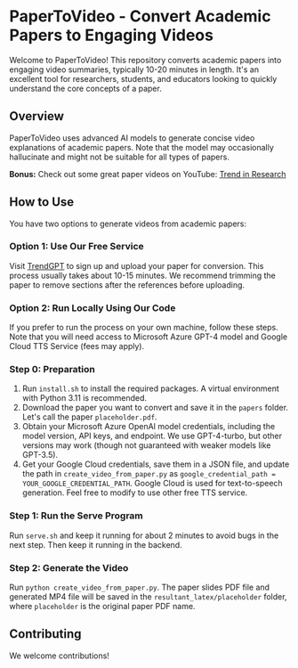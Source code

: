 # PaperToVideo - Convert Academic Papers to Engaging Videos

Welcome to PaperToVideo! This repository converts academic papers into engaging video summaries, typically 10-20 minutes in length. It's an excellent tool for researchers, students, and educators looking to quickly understand the core concepts of a paper.

## Overview

PaperToVideo uses advanced AI models to generate concise video explanations of academic papers. Note that the model may occasionally hallucinate and might not be suitable for all types of papers.

**Bonus:** Check out some great paper videos on YouTube: [Trend in Research](https://www.youtube.com/@trendinresearch)

## How to Use

You have two options to generate videos from academic papers:

### Option 1: Use Our Free Service

Visit [TrendGPT](https://www.trendgpt.site/) to sign up and upload your paper for conversion. This process usually takes about 10-15 minutes. We recommend trimming the paper to remove sections after the references before uploading.

### Option 2: Run Locally Using Our Code

If you prefer to run the process on your own machine, follow these steps. Note that you will need access to Microsoft Azure GPT-4 model and Google Cloud TTS Service (fees may apply).

### Step 0: Preparation

1. Run `install.sh` to install the required packages. A virtual environment with Python 3.11 is recommended.
2. Download the paper you want to convert and save it in the `papers` folder. Let's call the paper `placeholder.pdf`.
3. Obtain your Microsoft Azure OpenAI model credentials, including the model version, API keys, and endpoint. We use GPT-4-turbo, but other versions may work (though not guaranteed with weaker models like GPT-3.5).
4. Get your Google Cloud credentials, save them in a JSON file, and update the path in `create_video_from_paper.py` as `google_credential_path = YOUR_GOOGLE_CREDENTIAL_PATH`. Google Cloud is used for text-to-speech generation. Feel free to modify to use other free TTS service.

### Step 1: Run the Serve Program

Run `serve.sh` and keep it running for about 2 minutes to avoid bugs in the next step. Then keep it running in the backend.

### Step 2: Generate the Video

Run `python create_video_from_paper.py`. The paper slides PDF file and generated MP4 file will be saved in the `resultant_latex/placeholder` folder, where `placeholder` is the original paper PDF name.

## Contributing

We welcome contributions! 
